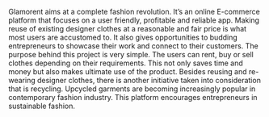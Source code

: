 Glamorent aims at a complete fashion revolution. It’s an online E-commerce platform that focuses on a user friendly, profitable and reliable app. Making reuse of existing designer clothes at a reasonable and fair price is what most users are accustomed to. It also gives opportunities to budding entrepreneurs to showcase their work and connect to their customers.
The purpose behind this project is very simple. The users can rent, buy or sell clothes depending on their requirements. This not only saves time and money but also makes ultimate use of the product. Besides reusing and re-wearing designer clothes, there is another initiative taken into consideration that is recycling. Upcycled garments are becoming increasingly popular in contemporary fashion industry. This platform encourages entrepreneurs in sustainable fashion.
